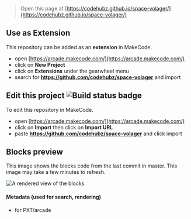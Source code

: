  


> Open this page at [https://codehubz.github.io/space-volager/](https://codehubz.github.io/space-volager/)

## Use as Extension

This repository can be added as an **extension** in MakeCode.

* open [https://arcade.makecode.com/](https://arcade.makecode.com/)
* click on **New Project**
* click on **Extensions** under the gearwheel menu
* search for **https://github.com/codehubz/space-volager** and import

## Edit this project ![Build status badge](https://github.com/codehubz/space-volager/workflows/MakeCode/badge.svg)

To edit this repository in MakeCode.

* open [https://arcade.makecode.com/](https://arcade.makecode.com/)
* click on **Import** then click on **Import URL**
* paste **https://github.com/codehubz/space-volager** and click import

## Blocks preview

This image shows the blocks code from the last commit in master.
This image may take a few minutes to refresh.

![A rendered view of the blocks](https://github.com/codehubz/space-volager/raw/master/.github/makecode/blocks.png)

#### Metadata (used for search, rendering)

* for PXT/arcade
<script src="https://makecode.com/gh-pages-embed.js"></script><script>makeCodeRender("{{ site.makecode.home_url }}", "{{ site.github.owner_name }}/{{ site.github.repository_name }}");</script>
